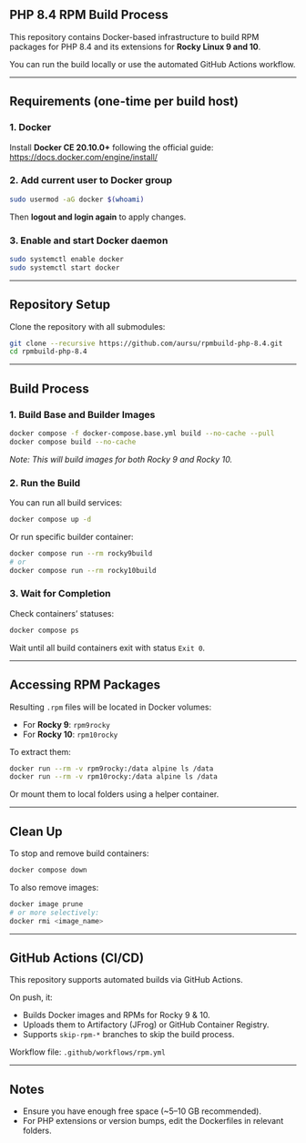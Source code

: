 ## PHP 8.4 RPM Build Process

This repository contains Docker-based infrastructure to build RPM packages for PHP 8.4 and its extensions for **Rocky Linux 9 and 10**.

You can run the build locally or use the automated GitHub Actions workflow.

---

## Requirements (one-time per build host)

### 1. Docker

Install **Docker CE 20.10.0+** following the official guide:  
https://docs.docker.com/engine/install/

### 2. Add current user to Docker group

```bash
sudo usermod -aG docker $(whoami)
```

Then **logout and login again** to apply changes.

### 3. Enable and start Docker daemon

```bash
sudo systemctl enable docker
sudo systemctl start docker
```

---

## Repository Setup

Clone the repository with all submodules:

```bash
git clone --recursive https://github.com/aursu/rpmbuild-php-8.4.git
cd rpmbuild-php-8.4
```

---

## Build Process

### 1. Build Base and Builder Images

```bash
docker compose -f docker-compose.base.yml build --no-cache --pull
docker compose build --no-cache
```

*Note: This will build images for both Rocky 9 and Rocky 10.*

### 2. Run the Build

You can run all build services:

```bash
docker compose up -d
```

Or run specific builder container:

```bash
docker compose run --rm rocky9build
# or
docker compose run --rm rocky10build
```

### 3. Wait for Completion

Check containers’ statuses:

```bash
docker compose ps
```

Wait until all build containers exit with status `Exit 0`.

---

## Accessing RPM Packages

Resulting `.rpm` files will be located in Docker volumes:

- For **Rocky 9**: `rpm9rocky`
- For **Rocky 10**: `rpm10rocky`

To extract them:

```bash
docker run --rm -v rpm9rocky:/data alpine ls /data
docker run --rm -v rpm10rocky:/data alpine ls /data
```

Or mount them to local folders using a helper container.

---

## Clean Up

To stop and remove build containers:

```bash
docker compose down
```

To also remove images:

```bash
docker image prune
# or more selectively:
docker rmi <image_name>
```

---

## GitHub Actions (CI/CD)

This repository supports automated builds via GitHub Actions.

On push, it:
- Builds Docker images and RPMs for Rocky 9 & 10.
- Uploads them to Artifactory (JFrog) or GitHub Container Registry.
- Supports `skip-rpm-*` branches to skip the build process.

Workflow file: `.github/workflows/rpm.yml`

---

## Notes

- Ensure you have enough free space (~5–10 GB recommended).
- For PHP extensions or version bumps, edit the Dockerfiles in relevant folders.
